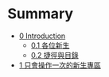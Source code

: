 # Summary

* [0 Introduction](README.md)
  * [0.1 各位新生](01-to-ge-wei-xin-sheng.md)
  * [0.2 捷徑與目錄](chapter1.md)
* [1 只會操作一次的新生專區](1-zhi-hui-cao-zuo-yi-ci-de-xin-sheng-zhuan-qu.md)



